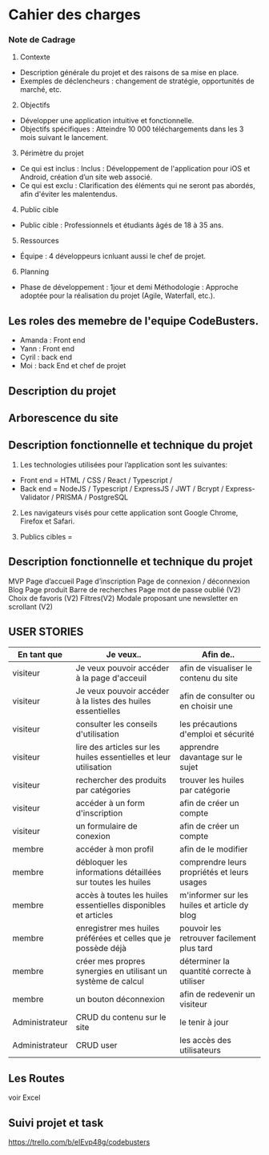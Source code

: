 # Cahier des charges

### Note de Cadrage

1. Contexte

-   Description générale du projet et des raisons de sa mise en place.
-   Exemples de déclencheurs : changement de stratégie, opportunités de marché, etc.

2. Objectifs

-   Développer une application intuitive et fonctionnelle.
-   Objectifs spécifiques : Atteindre 10 000 téléchargements dans les 3 mois suivant le lancement.

3. Périmètre du projet

-   Ce qui est inclus : Inclus : Développement de l'application pour iOS et Android, création d’un site web associé.
-   Ce qui est exclu : Clarification des éléments qui ne seront pas abordés, afin d'éviter les malentendus.

4. Public cible

-   Public cible : Professionnels et étudiants âgés de 18 à 35 ans.

5. Ressources

-   Équipe : 4 développeurs icnluant aussi le chef de projet.

6. Planning

-   Phase de développement : 1jour et demi
    Méthodologie : Approche adoptée pour la réalisation du projet (Agile, Waterfall, etc.).

## Les roles des memebre de l'equipe CodeBusters.

-   Amanda : Front end
-   Yann : Front end
-   Cyril : back end
-   Moi : back End et chef de projet

## Description du projet

## Arborescence du site

## Description fonctionnelle et technique du projet

1. Les technologies utilisées pour l’application sont les suivantes:

-   Front end = HTML / CSS / React / Typescript /
-   Back end = NodeJS / Typescript / ExpressJS / JWT / Bcrypt / Express-Validator / PRISMA / PostgreSQL

2. Les navigateurs visés pour cette application sont Google Chrome, Firefox et Safari.

3. Publics cibles =

## Description fonctionnelle et technique du projet

MVP
Page d’accueil
Page d’inscription
Page de connexion / déconnexion
Blog
Page produit
Barre de recherches
Page mot de passe oublié (V2)
Choix de favoris (V2)
Filtres(V2)
Modale proposant une newsletter en scrollant (V2)

## USER STORIES

| En tant que    | Je veux..                                                         | Afin de..                                    |
| -------------- | ----------------------------------------------------------------- | -------------------------------------------- |
| visiteur       | Je veux pouvoir accéder à la page d'acceuil                       | afin de visualiser le contenu du site        |
| visiteur       | Je veux pouvoir accéder à la listes des huiles essentielles       | afin de consulter ou en choisir une          |
| visiteur       | consulter les conseils d'utilisation                              | les précautions d'emploi et sécurité         |
| visiteur       | lire des articles sur les huiles essentielles et leur utilisation | apprendre davantage sur le sujet             |
| visiteur       | rechercher des produits par catégories                            | trouver les huiles par catégorie             |
| visiteur       | accéder à un form d'inscription                                   | afin de créer un compte                      |
| visiteur       | un formulaire de conexion                                         | afin de créer un compte                      |
| membre         | accéder à mon profil                                              | afin de le modifier                          |
| membre         | débloquer les informations détaillées sur toutes les huiles       | comprendre leurs propriétés et leurs usages  |
| membre         | accès à toutes les huiles essentielles disponibles et articles    | m'informer sur les huiles et article dy blog |
| membre         | enregistrer mes huiles préférées et celles que je possède déjà    | pouvoir les retrouver facilement plus tard   |
| membre         | créer mes propres synergies en utilisant un système de calcul     | déterminer la quantité correcte à utiliser   |
| membre         | un bouton déconnexion                                             | afin de redevenir un visiteur                |
| Administrateur | CRUD du contenu sur le site                                       | le tenir à jour                              |
| Administrateur | CRUD user                                                         | les accès des utilisateurs                   |

## Les Routes

voir Excel

## Suivi projet et task

https://trello.com/b/eIEvp48g/codebusters
